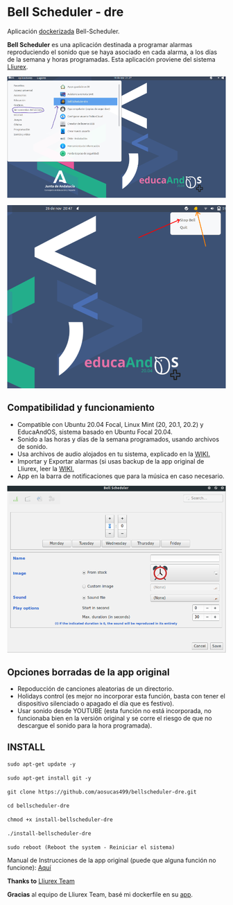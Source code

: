 # Bell Scheduler - dre

Aplicación [dockerizada](https://www.docker.com/) Bell-Scheduler. 

**Bell Scheduler** es una aplicación destinada a programar alarmas reproduciendo el sonido que se haya asociado en cada alarma, a los días de la semana y horas programadas.
Esta aplicación proviene del sistema [Lliurex](https://portal.edu.gva.es/lliurex/va/descarregues/).

![](https://github.com/aosucas499/bellscheduler-dre/raw/main/icons/bellscheduler-place.png)

![](https://github.com/aosucas499/bellscheduler-dre/raw/main/bellscheduler-dre-appindicator/screenshot.png)

## Compatibilidad y funcionamiento
+ Compatible con Ubuntu 20.04 Focal, Linux Mint (20, 20.1, 20.2) y EducaAndOS, sistema basado en Ubuntu Focal 20.04.
+ Sonido a las horas y días de la semana programados, usando archivos de sonido.
+ Usa archivos de audio alojados en tu sistema, explicado en la [WIKI.](https://github.com/aosucas499/bellscheduler-dre/wiki/Usar-archivos-de-audio-con-el-programa)
+ Importar y Exportar alarmas (si usas backup de la app original de Lliurex, leer la [WIKI.](https://github.com/aosucas499/bellscheduler-dre/wiki/Exportar-alarmas-de-la-app-original-de-lliurex)
+ App en la barra de notificaciones que para la música en caso necesario.

![](https://github.com/aosucas499/bellscheduler-dre/raw/main/icons/bell-scheduler-dre.png)

## Opciones borradas de la app original
+ Repoducción de canciones aleatorias de un directorio.
+ Holidays control (es mejor no incorporar esta función, basta con tener el dispositivo silenciado o apagado el día que es festivo).
+ Usar sonido desde YOUTUBE (esta función no está incorporada, no funcionaba bien en la versión original y se corre el riesgo de que no descargue el sonido para la hora programada).

## INSTALL

    sudo apt-get update -y
    
    sudo apt-get install git -y

    git clone https://github.com/aosucas499/bellscheduler-dre.git

    cd bellscheduler-dre
    
    chmod +x install-bellscheduler-dre

    ./install-bellscheduler-dre
    
    sudo reboot (Reboot the system - Reiniciar el sistema)

Manual de Instrucciones de la app original (puede que alguna función no funcione): [Aquí](https://github.com/aosucas499/bellscheduler-dre/raw/docker-xenial/manual%20de%20Bell%20Scheduler-alarmas%20del%20cole.pdf)

<b>Thanks to</b> [Lliurex Team](https://portal.edu.gva.es/lliurex/va/) 

<b>Gracias</b> al equipo de Lliurex Team, basé mi dockerfile en su [app](http://wiki.lliurex.net/tiki-index.php?page=Bell+Scheduler).

